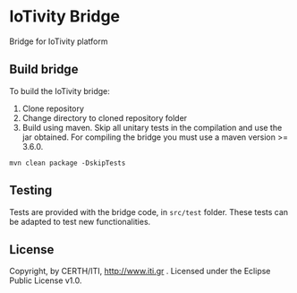 # IoTivity Bridge

Bridge for IoTivity platform

## Build bridge


To build the IoTivity bridge:
1. Clone repository
2. Change directory to cloned repository folder
3. Build using maven. Skip all unitary tests in the compilation and use the jar obtained. For compiling the bridge you must use a maven version >= 3.6.0.

```
mvn clean package -DskipTests
```

## Testing

Tests are provided with the bridge code, in ``src/test`` folder. These tests can be adapted to test new functionalities.

## License

Copyright, by CERTH/ITI, http://www.iti.gr . Licensed under the  Eclipse Public License v1.0.